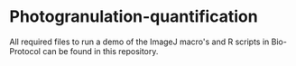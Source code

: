 # Photogranulation-quantification
All required files to run a demo of the ImageJ macro's and R scripts in Bio-Protocol can be found in this repository. 
